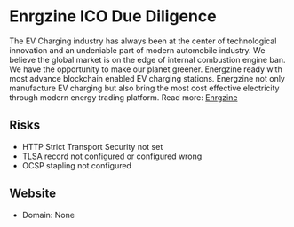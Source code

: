 # Enrgzine ICO Due Diligence
The EV Charging industry has always been at the center of technological innovation and an undeniable part of modern automobile industry. We believe the global market is on the edge of internal combustion engine ban. We have the opportunity to make our planet greener. Energzine ready with most advance blockchain enabled EV charging stations. Energzine not only manufacture EV charging but also bring the most cost effective electricity through modern energy trading platform.
Read more: [Enrgzine](https://metabay.network/ico/enrgzine)
## Risks
* HTTP Strict Transport Security not set
* TLSA record not configured or configured wrong
* OCSP stapling not configured
## Website
* Domain: None
